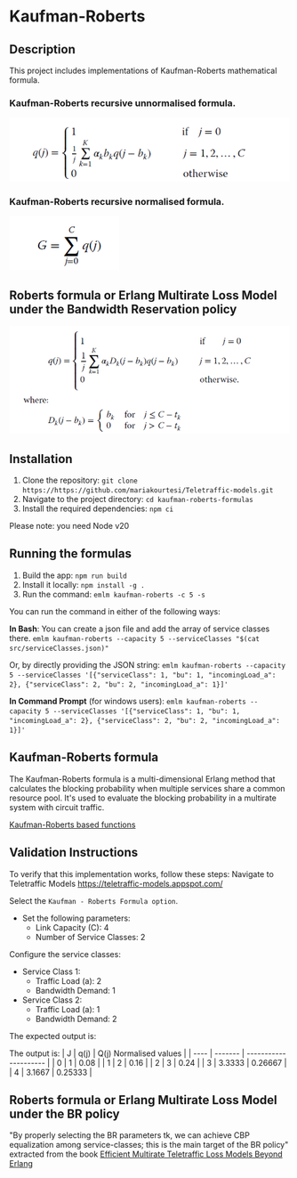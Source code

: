 # Kaufman-Roberts

## Description
This project includes implementations of Kaufman-Roberts mathematical formula.

### Kaufman-Roberts recursive unnormalised formula.

![Kaufman-Roberts Formula](../images/kaufman.png)


### Kaufman-Roberts recursive normalised formula.

![Kaufman-Roberts Formula](../images/normalised.png)

## Roberts formula or Erlang Multirate Loss Model under the Bandwidth Reservation policy

![Roberts Formula](../images/roberts-formula.png)

## Installation
1. Clone the repository: `git clone https://https://github.com/mariakourtesi/Teletraffic-models.git`
2. Navigate to the project directory: `cd kaufman-roberts-formulas`
3. Install the required dependencies: `npm ci`

Please note: you need Node v20

## Running the formulas
1. Build the app: `npm run build`
2. Install it locally: `npm install -g .`
3. Run the command: `emlm kaufman-roberts -c 5 -s`

You can run the command in either of the following ways:

**In Bash**:
You can create a json file and add the array of service classes there.
```emlm kaufman-roberts --capacity 5 --serviceClasses "$(cat src/serviceClasses.json)"```

Or, by directly providing the JSON string:
```emlm kaufman-roberts --capacity 5 --serviceClasses '[{"serviceClass": 1, "bu": 1, "incomingLoad_a": 2}, {"serviceClass": 2, "bu": 2, "incomingLoad_a": 1}]'```

**In Command Prompt** (for windows users):
```emlm kaufman-roberts --capacity 5 --serviceClasses '[{"serviceClass": 1, "bu": 1, "incomingLoad_a": 2}, {"serviceClass": 2, "bu": 2, "incomingLoad_a": 1}]'```

## Kaufman-Roberts formula
The Kaufman-Roberts formula is a multi-dimensional Erlang method that calculates the blocking probability when multiple services share a common resource pool. It's used to evaluate the blocking probability in a multirate system with circuit traffic.

 <a href="[https://readme.com/](https://www.ibm.com/docs/en/tnpm/1.4.4?topic=functions-kaufman-roberts-based)" target="_blank">Kaufman-Roberts based functions<a>

## Validation Instructions
To verify that this implementation works, follow these steps:
Navigate to Teletraffic Models https://teletraffic-models.appspot.com/ 


Select the `Kaufman - Roberts Formula option`.

- Set the following parameters:
  - Link Capacity (C): 4
  - Number of Service Classes: 2

Configure the service classes:

- Service Class 1:
   - Traffic Load (a): 2
   - Bandwidth Demand: 1
- Service Class 2:
   - Traffic Load (a): 1
   - Bandwidth Demand: 2

The expected output is:

The output is:
| J    | q(j)    | Q(j) Normalised values |
| ---- | ------- | ---------------------  |
|   0  |    1    |       0.08             |
|   1  |    2    |       0.16             |
|   2  |    3    |       0.24             |
|   3  | 3.3333  |       0.26667          |
|   4  | 3.1667  |       0.25333          |


## Roberts formula or Erlang Multirate Loss Model under the BR policy

"By properly selecting the BR parameters tk, we can achieve CBP equalization among service-classes; this is the main target of the
BR policy" extracted from the book  <a href="[https://readme.com/]https://www.wiley.com/en-us/Efficient+Multirate+Teletraffic+Loss+Models+Beyond+Erlang-p-9781119426882)" target="_blank">Efficient Multirate Teletraffic Loss Models Beyond Erlang<a>


